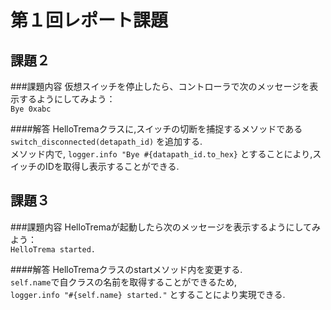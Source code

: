 # 第１回レポート課題

## 課題２

###課題内容
仮想スイッチを停止したら、コントローラで次のメッセージを表示するようにしてみよう：  
`Bye 0xabc`  

####解答
HelloTremaクラスに,スイッチの切断を捕捉するメソッドである `switch_disconnected(detapath_id)` を追加する.  
メソッド内で, `logger.info "Bye #{datapath_id.to_hex}` とすることにより,スイッチのIDを取得し表示することができる.

## 課題３

###課題内容
HelloTremaが起動したら次のメッセージを表示するようにしてみよう：  
`HelloTrema started.`

####解答
HelloTremaクラスのstartメソッド内を変更する.  
`self.name`で自クラスの名前を取得することができるため,  
`logger.info "#{self.name} started."` とすることにより実現できる.
